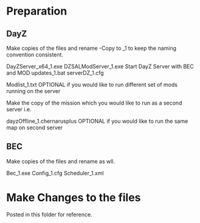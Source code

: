 # Preparation

## DayZ

Make copies of the files and rename -Copy to _1 to keep the naming convention consistent.

DayZServer_x64_1.exe
DZSALModServer_1.exe
Start DayZ Server with BEC and MOD updates_1.bat
serverDZ_1.cfg

Modlist_1.txt OPTIONAL if you would like to run different set of mods running on the server

Make the copy of the mission which you would like to run as a second server i.e.

dayzOffline_1.chernarusplus OPTIONAL if you would like to run the same map on second server

## BEC

Make copies of the files and rename as wll.

Bec_1.exe
Config_1.cfg
Scheduler_1.xml

# Make Changes to the files

Posted in this folder for reference.
